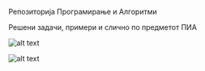 Репозиторија Програмирање и Алгоритми 

Решени задачи, примери и слично по предметот ПИА

![alt text](https://gifimage.net/wp-content/uploads/2018/04/programming-gif-6.gif)

![alt text](https://i.redd.it/bg2ddp8j74z11.png)
